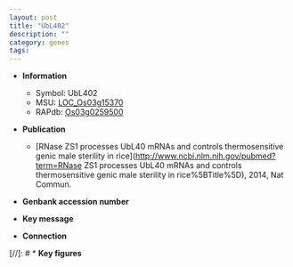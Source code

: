 ```yaml
---
layout: post
title: "UbL402"
description: ""
category: genes
tags: 
---
```


* **Information**  
    + Symbol: UbL402  
    + MSU: [LOC_Os03g15370](http://rice.uga.edu/cgi-bin/ORF_infopage.cgi?orf=LOC_Os03g15370)  
    + RAPdb: [Os03g0259500](https://rapdb.dna.affrc.go.jp/locus/?name=Os03g0259500)  

* **Publication**  
    + [RNase ZS1 processes UbL40 mRNAs and controls thermosensitive genic male sterility in rice](http://www.ncbi.nlm.nih.gov/pubmed?term=RNase ZS1 processes UbL40 mRNAs and controls thermosensitive genic male sterility in rice%5BTitle%5D), 2014, Nat Commun.

* **Genbank accession number**  

* **Key message**  

* **Connection**  

[//]: # * **Key figures**  


